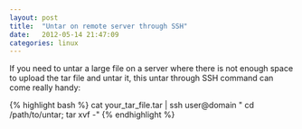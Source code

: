 ```yaml
---
layout: post
title:  "Untar on remote server through SSH"
date:   2012-05-14 21:47:09
categories: linux
---
```

If you need to untar a large file on a server where there is not enough space to upload the tar file and untar it, this untar through SSH command can come really handy:

{% highlight bash %}
cat your_tar_file.tar | ssh user@domain " cd /path/to/untar; tar xvf -"
{% endhighlight %}

